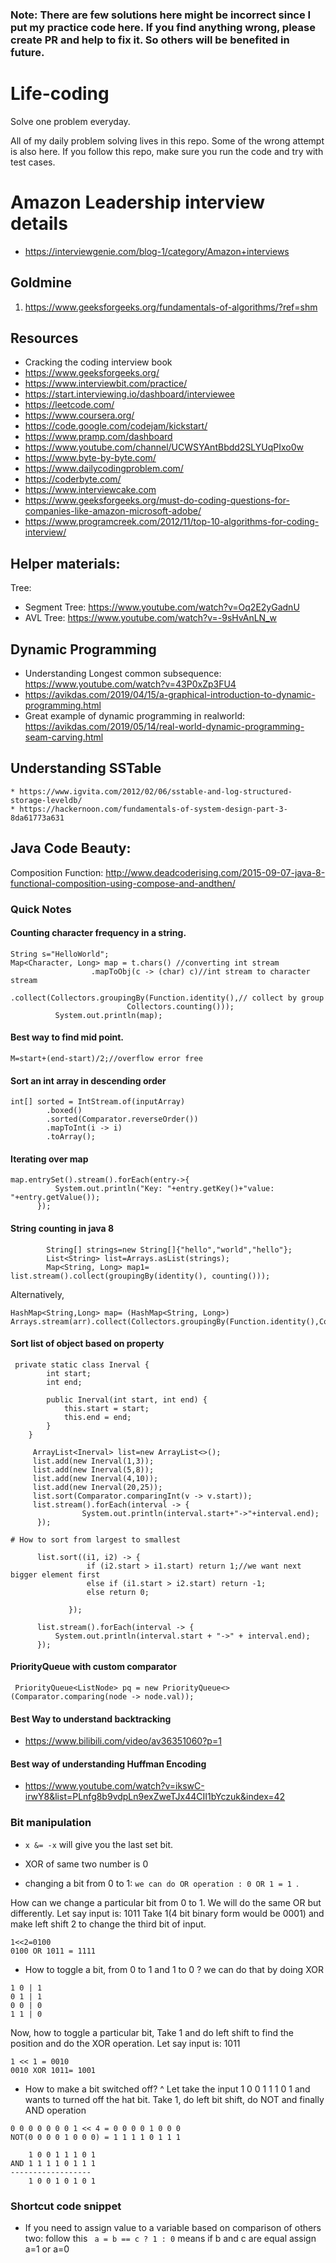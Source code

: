 ### Note: There are few solutions here might be incorrect since I put my practice code here. If you find anything wrong, please create PR and help to fix it. So others will be benefited in future. 
# Life-coding
Solve one problem everyday. 

All of my daily problem solving lives in this repo. Some of the wrong 
attempt is also here. If you follow this repo, make sure you run the code and try
with test cases. 
# Amazon Leadership interview details
* https://interviewgenie.com/blog-1/category/Amazon+interviews

## Goldmine
1. https://www.geeksforgeeks.org/fundamentals-of-algorithms/?ref=shm

## Resources
* Cracking the coding interview book
* https://www.geeksforgeeks.org/
* https://www.interviewbit.com/practice/
* https://start.interviewing.io/dashboard/interviewee
* https://leetcode.com/
* https://www.coursera.org/
* https://code.google.com/codejam/kickstart/
* https://www.pramp.com/dashboard
* https://www.youtube.com/channel/UCWSYAntBbdd2SLYUqPIxo0w
* https://www.byte-by-byte.com/
* https://www.dailycodingproblem.com/
* https://coderbyte.com/
* https://www.interviewcake.com
* https://www.geeksforgeeks.org/must-do-coding-questions-for-companies-like-amazon-microsoft-adobe/
* https://www.programcreek.com/2012/11/top-10-algorithms-for-coding-interview/
## Helper materials: 

Tree:
    
   * Segment Tree: https://www.youtube.com/watch?v=Oq2E2yGadnU
   * AVL Tree: https://www.youtube.com/watch?v=-9sHvAnLN_w
   
## Dynamic Programming   
* Understanding Longest common subsequence: https://www.youtube.com/watch?v=43P0xZp3FU4
* https://avikdas.com/2019/04/15/a-graphical-introduction-to-dynamic-programming.html
* Great example of dynamic programming in realworld: https://avikdas.com/2019/05/14/real-world-dynamic-programming-seam-carving.html
   
## Understanding SSTable

    * https://www.igvita.com/2012/02/06/sstable-and-log-structured-storage-leveldb/
    * https://hackernoon.com/fundamentals-of-system-design-part-3-8da61773a631
   
## Java Code Beauty: 

Composition Function: http://www.deadcoderising.com/2015-09-07-java-8-functional-composition-using-compose-and-andthen/

### Quick Notes   
#### Counting character frequency in a string. 

 ```
 String s="HelloWorld";
 Map<Character, Long> map = t.chars() //converting int stream
                   .mapToObj(c -> (char) c)//int stream to character stream
                   .collect(Collectors.groupingBy(Function.identity(),// collect by group
                           Collectors.counting()));
           System.out.println(map);
  ```
 
      
#### Best way to find mid point. 
 ``` 
 M=start+(end-start)/2;//overflow error free

```

#### Sort an int array in descending order
```$xslt
int[] sorted = IntStream.of(inputArray)
        .boxed()
        .sorted(Comparator.reverseOrder())
        .mapToInt(i -> i)
        .toArray();
```
  
#### Iterating over map 
  ```
 map.entrySet().stream().forEach(entry->{
            System.out.println("Key: "+entry.getKey()+"value: "+entry.getValue());
        });
```
    
#### String counting in java 8
```$xslt
        String[] strings=new String[]{"hello","world","hello"};
        List<String> list=Arrays.asList(strings);
        Map<String, Long> map1=         list.stream().collect(groupingBy(identity(), counting()));

```        
Alternatively,
```
HashMap<String,Long> map= (HashMap<String, Long>) Arrays.stream(arr).collect(Collectors.groupingBy(Function.identity(),Collectors.counting()));
```


#### Sort list of object based on property
```$xslt
 private static class Inerval {
        int start;
        int end;

        public Inerval(int start, int end) {
            this.start = start;
            this.end = end;
        }
    }
    
     ArrayList<Inerval> list=new ArrayList<>();
     list.add(new Inerval(1,3));
     list.add(new Inerval(5,8));
     list.add(new Inerval(4,10));
     list.add(new Inerval(20,25));
     list.sort(Comparator.comparingInt(v -> v.start));
     list.stream().forEach(interval -> {
                System.out.println(interval.start+"->"+interval.end);
      });

# How to sort from largest to smallest

      list.sort((i1, i2) -> {
                 if (i2.start > i1.start) return 1;//we want next bigger element first
                 else if (i1.start > i2.start) return -1;
                 else return 0;
     
             });
     
      list.stream().forEach(interval -> {
          System.out.println(interval.start + "->" + interval.end);
      });
```
#### PriorityQueue with custom comparator
```$xslt
 PriorityQueue<ListNode> pq = new PriorityQueue<>(Comparator.comparing(node -> node.val));
```           

#### Best Way to understand backtracking
* https://www.bilibili.com/video/av36351060?p=1

#### Best way of understanding Huffman Encoding
* https://www.youtube.com/watch?v=ikswC-irwY8&list=PLnfg8b9vdpLn9exZweTJx44CII1bYczuk&index=42

### Bit manipulation 
* ```x &= -x```  will give you the last set bit. 

* XOR of same two number is 0 

* changing a bit from 0 to 1: 
```we can do OR operation : 0 OR 1 = 1 ```.

How can we change a particular bit from 0 to 1. We will do the same OR but differently.
Let say input is: 1011
Take 1(4 bit binary form would be 0001) and make left shift 2 to change the third bit of input. 
```
1<<2=0100
0100 OR 1011 = 1111
```

* How to toggle a bit, from 0 to 1 and 1 to 0 ?
we can do that by doing XOR
```
1 0 | 1
0 1 | 1
0 0 | 0
1 1 | 0
```
Now, how to toggle a particular bit,
Take 1 and do left shift to find the position and do the XOR operation. 
Let say input is: 1011 
```
1 << 1 = 0010
0010 XOR 1011= 1001
```

* How to make a bit switched off?
                           ^
Let take the input 1 0 0 1 1 1 0 1 and wants to turned off the hat bit. 
Take 1, do left bit shift, do NOT and finally AND operation
```
0 0 0 0 0 0 0 1 << 4 = 0 0 0 0 1 0 0 0
NOT(0 0 0 0 1 0 0 0) = 1 1 1 1 0 1 1 1

    1 0 0 1 1 1 0 1
AND 1 1 1 1 0 1 1 1 
------------------
    1 0 0 1 0 1 0 1

```
### Shortcut code snippet
* If you need to assign value to a variable based on comparison of others two: follow this
``` a = b == c ? 1 : 0```
means if b and c are equal assign a=1 or a=0

